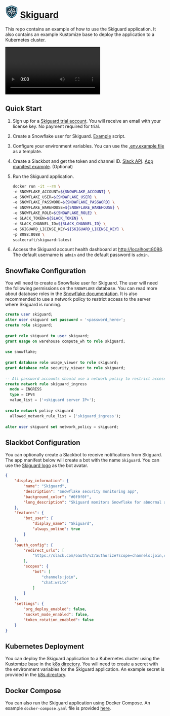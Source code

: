 # <img src="./docs/skiguard-logo.png" alt="Skiguard" width=40 class="center"/> [Skiguard](https://scalecraft.dev/skiguard)

This repo contains an example of how to use the Skiguard application. It also contains an example Kustomize base to deploy the application to a Kubernetes cluster.

![skiguard-demo](./docs/skiguard_demo.mov)

## Quick Start

1. Sign up for a [Skiguard trial account](https://buy.stripe.com/00g6s58je5Xn6T6cMM). You will receive an email with your license key. No payment required for trial.
2. Create a Snowflake user for Skiguard. [Example](./docs/skiguard-account-setup.sql) script.
3. Configure your environment variables. You can use the [.env.example file](./docs/.env.example) as a template.
4. Create a Slackbot and get the token and channel ID. [Slack API](https://api.slack.com/apps). [App manifest example](./docs/slackbot-manifest.json). (Optional)
5. Run the Skiguard application.

    ```bash
    docker run -it --rm \
    -e SNOWFLAKE_ACCOUNT=${SNOWFLAKE_ACCOUNT} \
    -e SNOWFLAKE_USER=${SNOWFLAKE_USER} \
    -e SNOWFLAKE_PASSWORD=${SNOWFLAKE_PASSWORD} \
    -e SNOWFLAKE_WAREHOUSE=${SNOWFLAKE_WAREHOUSE} \
    -e SNOWFLAKE_ROLE=${SNOWFLAKE_ROLE} \
    -e SLACK_TOKEN=${SLACK_TOKEN} \
    -e SLACK_CHANNEL_ID=${SLACK_CHANNEL_ID} \
    -e SKIGUARD_LICENSE_KEY=${SKIGUARD_LICENSE_KEY} \
    -p 8088:8088 \
    scalecraft/skiguard:latest
    ```

6. Access the Skiguard account health dashboard at [http://localhost:8088](http://localhost:8088). The default username is `admin` and the default password is `admin`.

## Snowflake Configuration

You will need to create a Snowflake user for Skiguard. The user will need the following permissions on the `SNOWFLAKE` database. You can read more about database roles in the [Snowflake documentation](https://docs.snowflake.com/en/sql-reference/account-usage#account-usage-views-by-database-role). It is also recommended to use a network policy to restrict access to the server where Skiguard is running.
  
```sql
create user skiguard;
alter user skiguard set password = '<password_here>';
create role skiguard;

grant role skiguard to user skiguard;
grant usage on warehouse compute_wh to role skiguard;

use snowflake;

grant database role usage_viewer to role skiguard;
grant database role security_viewer to role skiguard;

-- All password accounts should use a network policy to restrict access.
create network rule skiguard_ingress
  mode = INGRESS
  type = IPV4
  value_list = ('<skiguard server IP>');

create network policy skiguard
  allowed_network_rule_list = ('skiguard_ingress');

alter user skiguard set network_policy = skiguard;
```

## Slackbot Configuration

You can optionally create a Slackbot to receive notifications from Skiguard. The app manifest below will create a bot with the name `Skiguard`. You can use the [Skiguard logo](./docs/skiguard-logo.png) as the bot avatar.

```json
{
    "display_information": {
        "name": "Skiguard",
        "description": "Snowflake security monitoring app",
        "background_color": "#0f0f0f",
        "long_description": "Skiguard monitors Snowflake for abnormal activity and posts alerts to slack for awareness. The following Snowflake activity is monitored.\r\n\r\n* User Deletion\r\n* User Creation\r\n* Number of rows copied out of Snowflake\r\n* Number of copy actions out of Snowflake\r\n* Failed Logins\r\n* Total Logins"
    },
    "features": {
        "bot_user": {
            "display_name": "Skiguard",
            "always_online": true
        }
    },
    "oauth_config": {
        "redirect_urls": [
            "https://slack.com/oauth/v2/authorize?scope=channels:join,chat:write"
        ],
        "scopes": {
            "bot": [
                "channels:join",
                "chat:write"
            ]
        }
    },
    "settings": {
        "org_deploy_enabled": false,
        "socket_mode_enabled": false,
        "token_rotation_enabled": false
    }
}
```

## Kubernetes Deployment

You can deploy the Skiguard application to a Kubernetes cluster using the Kustomize base in the [k8s directory](./k8s). You will need to create a secret with the environment variables for the Skiguard application. An example secret is provided in the [k8s directory](./k8s/secrets.sh).

## Docker Compose

You can also run the Skiguard application using Docker Compose. An example `docker-compose.yaml` file is provided [here](./docs/docker-compose.yaml).
